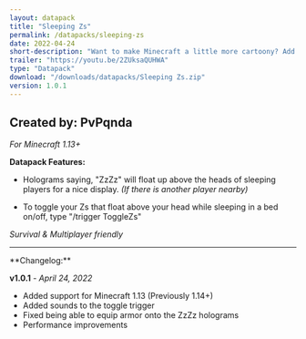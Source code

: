 ```yaml
---
layout: datapack
title: "Sleeping Zs"
permalink: /datapacks/sleeping-zs
date: 2022-04-24
short-description: "Want to make Minecraft a little more cartoony? Add Zs to sleeping players!"
trailer: "https://youtu.be/2ZUksaQUHWA"
type: "Datapack"
download: "/downloads/datapacks/Sleeping Zs.zip"
version: 1.0.1
---
```

Created by: PvPqnda
-
*For Minecraft 1.13+*

**Datapack Features:**

- Holograms saying, "ZzZz" will float up above the heads of sleeping players for a nice display. *(If there is another player nearby)*

- To toggle your Zs that float above your head while sleeping in a bed on/off, type "/trigger ToggleZs"

*Survival & Multiplayer friendly*
<hr>
**Changelog:**

**v1.0.1** - *April 24, 2022*

- Added support for Minecraft 1.13 (Previously 1.14+)
- Added sounds to the toggle trigger
- Fixed being able to equip armor onto the ZzZz holograms
- Performance improvements